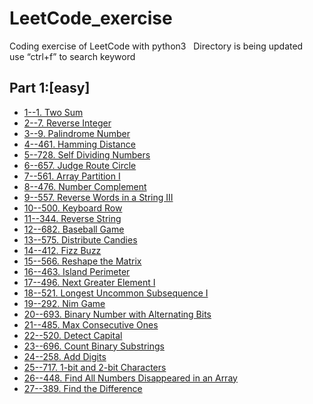 # LeetCode_exercise
Coding exercise  of LeetCode with python3  
Directory is being updated  
use “ctrl+f” to search keyword
## Part 1:[easy]
- [1--1. Two Sum](https://github.com/NxG1GnX/LeetCode_exercise/blob/master/easy/%5Beasy%5D-1-Two%20Sum.py)
- [2--7. Reverse Integer](https://github.com/NxG1GnX/LeetCode_exercise/blob/master/easy/%5Beasy%5D-7-Reverse%20Integer.py) 
- [3--9. Palindrome Number](https://github.com/NxG1GnX/LeetCode_exercise/blob/master/easy/%5Beasy%5D-9-Palindrome%20Number.py)  
- [4--461. Hamming Distance](https://github.com/NxG1GnX/LeetCode_exercise/blob/master/easy/%5Beasy%5D-461-Hamming%20Distance.py)
- [5--728. Self Dividing Numbers](https://github.com/NxG1GnX/LeetCode_exercise/blob/master/easy/%5Beasy%5D-728-Self%20Dividing%20Numbers.py)
- [6--657. Judge Route Circle](https://github.com/NxG1GnX/LeetCode_exercise/blob/master/easy/%5Beasy%5D-657-Judge%20Route%20Circle.py)
- [7--561. Array Partition I](https://github.com/NxG1GnX/LeetCode_exercise/blob/master/easy/%5Beasy%5D-561-Array%20Partition%20I.py)
- [8--476. Number Complement](https://github.com/NxG1GnX/LeetCode_exercise/blob/master/easy/%5Beasy%5D-476-Number%20Complement.py)
- [9--557. Reverse Words in a String III](https://github.com/NxG1GnX/LeetCode_exercise/blob/master/easy/%5Beasy%5D-557-Reverse%20Words%20in%20a%20String%20III.py)
- [10--500. Keyboard Row](https://github.com/NxG1GnX/LeetCode_exercise/blob/master/easy/%5Beasy%5D-500-Keyboard%20Row.py)
- [11--344. Reverse String](https://github.com/NxG1GnX/LeetCode_exercise/blob/master/easy/%5Beasy%5D-344-Reverse%20String.py)
- [12--682. Baseball Game](https://github.com/NxG1GnX/LeetCode_exercise/blob/master/easy/%5Beasy%5D-682-Baseball%20Game.py)
- [13--575. Distribute Candies](https://github.com/NxG1GnX/LeetCode_exercise/blob/master/easy/%5Beasy%5D-575-Distribute%20Candies.py)
- [14--412. Fizz Buzz](https://github.com/NxG1GnX/LeetCode_exercise/blob/master/easy/%5Beasy%5D-412-Fizz%20Buzz.py)
- [15--566. Reshape the Matrix](https://github.com/NxG1GnX/LeetCode_exercise/blob/master/easy/%5Beasy%5D-566-Reshape%20the%20Matrix.py)
- [16--463. Island Perimeter](https://github.com/NxG1GnX/LeetCode_exercise/blob/master/easy/%5Beasy%5D-463-Island%20Perimeter.py)
- [17--496. Next Greater Element I](https://github.com/NxG1GnX/LeetCode_exercise/blob/master/easy/%5Beasy%5D-496-Next%20Greater%20Element%20I.py)
- [18--521. Longest Uncommon Subsequence I](https://github.com/NxG1GnX/LeetCode_exercise/blob/master/easy/%5Beasy%5D-521-Longest%20Uncommon%20Subsequence%20I.py)
- [19--292. Nim Game](https://github.com/NxG1GnX/LeetCode_exercise/blob/master/easy/%5Beasy%5D-292-Nim%20Game.py)
- [20--693. Binary Number with Alternating Bits](https://github.com/NxG1GnX/LeetCode_exercise/blob/master/easy/%5Beasy%5D-693-Binary%20Number%20with%20Alternating%20Bits.py)
- [21--485. Max Consecutive Ones](https://github.com/NxG1GnX/LeetCode_exercise/blob/master/easy/%5Beasy%5D-485-Max%20Consecutive%20Ones.py)
- [22--520. Detect Capital](https://github.com/NxG1GnX/LeetCode_exercise/blob/master/easy/%5Beasy%5D-520-Detect%20Capital.py)
- [23--696. Count Binary Substrings](https://github.com/NxG1GnX/LeetCode_exercise/blob/master/easy/%5Beasy%5D-696-Count%20Binary%20Substrings.py)
- [24--258. Add Digits](https://github.com/NxG1GnX/LeetCode_exercise/blob/master/easy/%5Beasy%5D-258-Add%20Digits.py)
- [25--717. 1-bit and 2-bit Characters](https://github.com/NxG1GnX/LeetCode_exercise/blob/master/easy/%5Beasy%5D-717-1-bit%20and%202-bit%20Characters.py)
- [26--448. Find All Numbers Disappeared in an Array](https://github.com/NxG1GnX/LeetCode_exercise/blob/master/easy/%5Beasy%5D-448-Find%20All%20Numbers%20Disappeared%20in%20an%20Array.py)
- [27--389. Find the Difference](https://github.com/NxG1GnX/LeetCode_exercise/blob/master/easy/%5Beasy%5D-389-Find%20the%20Difference.py)

